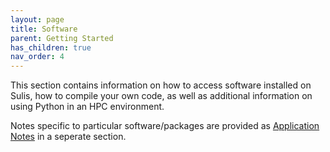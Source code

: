 ```yaml
---
layout: page
title: Software
parent: Getting Started
has_children: true
nav_order: 4
---
```


This section contains information on how to access software installed on Sulis, how to compile your own code, as well as additional information on using Python in an HPC environment.

Notes specific to particular software/packages are provided as [Application Notes](../../appnotes/) in a seperate section.

